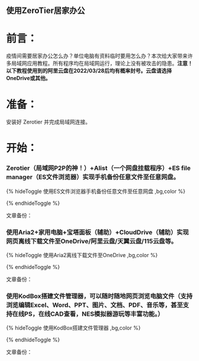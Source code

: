 ## 使用ZeroTier居家办公


# 前言：

疫情间需要居家办公怎么办？单位电脑有资料临时要用怎么办？本次给大家带来许多局域网应用教程。所有程序均在局域网运行，理论上没有被攻击的隐患。**注意！以下教程使用到的阿里云盘在2022/03/28后均有概率封号。云盘请选择OneDrive或其他。**

# 准备：

安装好 Zerotier 并完成局域网连接。

# 开始：

### Zerotier（局域网P2P的神！）+Alist（一个网盘挂载程序）+ES file manager（ES文件浏览器）实现手机备份任意文件至任意网盘。

{% hideToggle  使用ES文件浏览器手机备份任意文件至任意网盘 ,bg,color %}



{% endhideToggle %}

文章备份：

### 使用Aria2+家用电脑+宝塔面板（辅助）+CloudDrive（辅助）实现网页离线下载文件至OneDrive/阿里云盘/天翼云盘/115云盘等。

{% hideToggle  使用Aria2离线下载文件至OneDrive ,bg,color %}



{% endhideToggle %}

文章备份：

### 使用KodBox搭建文件管理器，可以随时随地网页浏览电脑文件（支持浏览编辑Excel、Word、PPT、图片、文档、PDF、音乐等，甚至支持在线PS，在线CAD查看，NES模拟器游玩等丰富功能。）

{% hideToggle  使用KodBox搭建文件管理器 ,bg,color %}



{% endhideToggle %}

文章备份：
